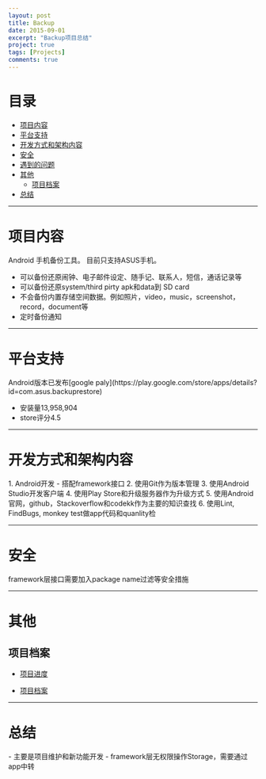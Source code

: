 ```yaml
---
layout: post
title: Backup
date: 2015-09-01
excerpt: "Backup项目总结"
project: true
tags: [Projects]
comments: true
---
```



# 目录
- [项目内容](#项目内容)  
- [平台支持](#平台支持)
- [开发方式和架构内容](#开发方式和架构内容)
- [安全](#安全)
- [遇到的问题](#遇到的问题)
- [其他](#其他)
    - [项目档案](#项目档案)
- [总结](#总结)


---
<h1 id="项目内容"> 项目内容 </h1>
Android 手机备份工具。 目前只支持ASUS手机。

- 可以备份还原闹钟、电子邮件设定、随手记、联系人，短信，通话记录等
- 可以备份还原system/third pirty apk和data到 SD card
- 不会备份内置存储空间数据。例如照片，video，music，screenshot，record，document等
- 定时备份通知

---
<h1 id="平台支持"> 平台支持 </h1>
Android版本已发布[google paly](https://play.google.com/store/apps/details?id=com.asus.backuprestore) 

- 安装量13,958,904
- store评分4.5

---
<h1 id="开发方式和架构内容"> 开发方式和架构内容 </h1>
1. Android开发
 - 搭配framework接口
2. 使用Git作为版本管理
3. 使用Android Studio开发客户端
4. 使用Play Store和升级服务器作为升级方式
5. 使用Android官网，github，Stackoverflow和codekk作为主要的知识查找
6. 使用Lint, FindBugs, monkey test做app代码和quanlity检


---
<h1 id="安全"> 安全 </h1>
framework层接口需要加入package name过滤等安全措施


---
<h1 id="其他"> 其他 </h1>

<h2 id="项目档案"> 项目档案 </h2>

- [项目进度](N:\Project\Manager\Backup) 

- [项目档案](N:\Project\Manager\Backup)



---
<h1 id="总结"> 总结 </h1>
- 主要是项目维护和新功能开发
- framework层无权限操作Storage，需要通过app中转
